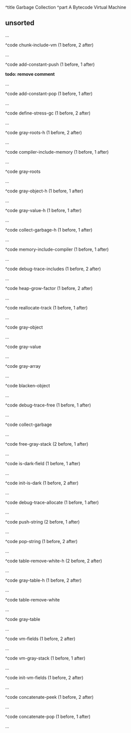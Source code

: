 ^title Garbage Collection
^part A Bytecode Virtual Machine

## unsorted

...

^code chunk-include-vm (1 before, 2 after)

...

^code add-constant-push (1 before, 1 after)

**todo: remove comment**

...

^code add-constant-pop (1 before, 1 after)

...

^code define-stress-gc (1 before, 2 after)

...

^code gray-roots-h (1 before, 2 after)

...

^code compiler-include-memory (1 before, 1 after)

...

^code gray-roots

...

^code gray-object-h (1 before, 1 after)

...

^code gray-value-h (1 before, 1 after)

...

^code collect-garbage-h (1 before, 1 after)

...

^code memory-include-compiler (1 before, 1 after)

...

^code debug-trace-includes (1 before, 2 after)

...

^code heap-grow-factor (1 before, 2 after)

...

^code reallocate-track (1 before, 1 after)

...

^code gray-object

...

^code gray-value

...

^code gray-array

...

^code blacken-object

...

^code debug-trace-free (1 before, 1 after)

...

^code collect-garbage

...

^code free-gray-stack (2 before, 1 after)

...

^code is-dark-field (1 before, 1 after)

...

^code init-is-dark (1 before, 2 after)

...

^code debug-trace-allocate (1 before, 1 after)

...

^code push-string (2 before, 1 after)

...

^code pop-string (1 before, 2 after)

...

^code table-remove-white-h (2 before, 2 after)

...

^code gray-table-h (1 before, 2 after)

...

^code table-remove-white

...

^code gray-table

...

^code vm-fields (1 before, 2 after)

...

^code vm-gray-stack (1 before, 1 after)

...

^code init-vm-fields (1 before, 2 after)

...

^code concatenate-peek (1 before, 2 after)

...

^code concatenate-pop (1 before, 1 after)

...


